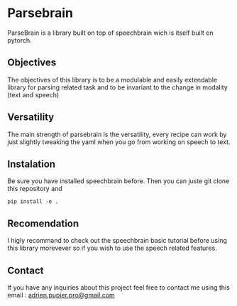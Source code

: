 # Parsebrain
ParseBrain is a library built on top of speechbrain wich is itself built on pytorch.
## Objectives 
The objectives of this library is to be a modulable and easily extendable library for parsing related task and to be invariant to the change in modality (text and speech)
## Versatility
The main strength of parsebrain is the versatility, every recipe can work by just slightly tweaking the yaml when you go from working on speech to text.

## Instalation
Be sure you have installed speechbrain before.
Then you can juste git clone this repository and 
```
pip install -e .
```
## Recomendation

I higly recommand to check out the speechbrain basic tutorial before using this library morevever so if you wish to use the speech related features.

## Contact
If you have any inquiries about this project feel free to contact me using this email : 
adrien.pupier.pro@gmail.com
